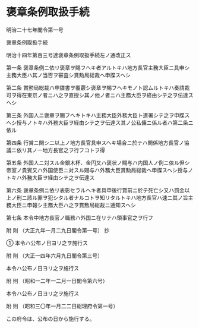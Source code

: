 # 褒章条例取扱手続

明治二十七年閣令第一号

褒章条例取扱手続

明治十四年第百三号達褒章条例取扱手続左ノ通改正ス

第一条 褒章条例ニ依リ褒章ヲ賜フヘキ者アルトキハ地方長官主務大臣ニ具申シ主務大臣ハ其ノ当否ヲ審査シ賞勲局総裁ヘ申牒スヘシ

第二条 賞勲局総裁ハ申牒書ヲ覆覈シ褒章ヲ賜フヘキモノト認ムルトキハ奏請裁可ヲ得在東京ノ者ニハ之ヲ直授シ其ノ他ノ者ニハ主務大臣ヲ経由シテ之ヲ伝達スヘシ

第三条 外国人ニ褒章ヲ賜フヘキトキハ主務大臣外務大臣ト連署シテ之ヲ申牒スヘシ授与ノトキハ外務大臣ヲ経由シテ之ヲ伝達ス其ノ公私傭ニ係ル者ハ第二条ニ依ル

第四条 行賞ニ関シ二以上ノ地方長官具申スヘキ場合ニ於テハ関係地方長官ノ協議ニ依リ其ノ一地方長官之ヲ行フコトヲ得

第五条 外国人ニ対スル金銀木杯、金円又ハ褒状ノ賜与ハ内国人ノ例ニ依ル但シ帝室ノ貴賓又ハ外国使臣ニ対スル賜与ハ外務大臣賞勲局総裁ヘ申牒スヘシ授与ノトキハ外務大臣ヲ経由シテ之ヲ伝達ス

第六条 褒章条例ニ依リ表彰セラルヘキ者具申後行賞前ニ於テ死亡シ又ハ罰金以上ノ刑ニ該ル罪ヲ犯シタル者ナルコトヲ知リタルトキハ地方長官ハ速ニ其ノ旨主務大臣ニ申報シ主務大臣ハ之ヲ賞勲局総裁ニ通知スヘシ

第七条 本令中地方長官ノ職務ハ外国ニ在リテハ領事官之ヲ行フ

附 則 （大正九年一月二九日閣令第一号） 抄

① 本令ハ公布ノ日ヨリ之ヲ施行ス

附 則 （大正一四年六月九日閣令第三号）

本令ハ公布ノ日ヨリ之ヲ施行ス

附 則 （昭和一二年一二月一日閣令第六号）

本令ハ公布ノ日ヨリ之ヲ施行ス

附 則 （昭和三〇年一月二二日総理府令第一号）

この府令は、公布の日から施行する。
